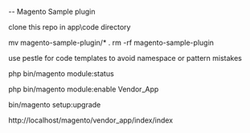 -- Magento Sample plugin

clone this repo in app\code directory

mv magento-sample-plugin/* .
rm -rf magento-sample-plugin

use pestle for code templates to avoid namespace or pattern mistakes


php bin/magento module:status

php bin/magento module:enable Vendor_App

bin/magento setup:upgrade

http://localhost/magento/vendor_app/index/index
